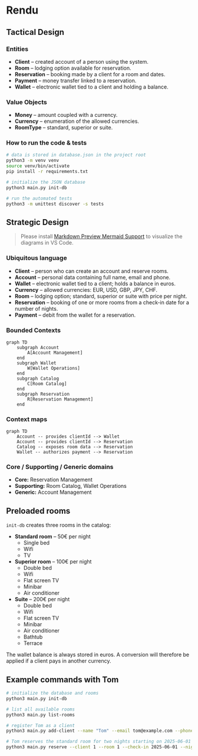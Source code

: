 # Rendu

## Tactical Design

### Entities

* **Client** – created account of a person using the system.
* **Room** – lodging option available for reservation.
* **Reservation** – booking made by a client for a room and dates.
* **Payment** – money transfer linked to a reservation.
* **Wallet** – electronic wallet tied to a client and holding a balance.

### Value Objects

* **Money** – amount coupled with a currency.
* **Currency** – enumeration of the allowed currencies.
* **RoomType** – standard, superior or suite.

### How to run the code & tests

```bash
# data is stored in database.json in the project root
python3 -m venv venv
source venv/bin/activate
pip install -r requirements.txt

# initialize the JSON database
python3 main.py init-db

# run the automated tests
python3 -m unittest discover -s tests
```

## Strategic Design

> Please install [Markdown Preview Mermaid Support](https://marketplace.visualstudio.com/items?itemName=bierner.markdown-mermaid) to visualize the diagrams in VS Code.

### Ubiquitous language

* **Client** – person who can create an account and reserve rooms.
* **Account** – personal data containing full name, email and phone.
* **Wallet** – electronic wallet tied to a client; holds a balance in euros.
* **Currency** – allowed currencies: EUR, USD, GBP, JPY, CHF.
* **Room** – lodging option; standard, superior or suite with price per night.
* **Reservation** – booking of one or more rooms from a check-in date for a number of nights.
* **Payment** – debit from the wallet for a reservation.

### Bounded Contexts

```mermaid
graph TD
    subgraph Account
        A[Account Management]
    end
    subgraph Wallet
        W[Wallet Operations]
    end
    subgraph Catalog
        C[Room Catalog]
    end
    subgraph Reservation
        R[Reservation Management]
    end
```

### Context maps

```mermaid
graph TD
    Account -- provides clientId --> Wallet
    Account -- provides clientId --> Reservation
    Catalog -- exposes room data --> Reservation
    Wallet -- authorizes payment --> Reservation
```

### Core / Supporting / Generic domains

* **Core:** Reservation Management
* **Supporting:** Room Catalog, Wallet Operations
* **Generic:** Account Management

## Preloaded rooms

`init-db` creates three rooms in the catalog:

* **Standard room** – 50€ per night
  * Single bed
  * Wifi
  * TV
* **Superior room** – 100€ per night
  * Double bed
  * Wifi
  * Flat screen TV
  * Minibar
  * Air conditioner
* **Suite** – 200€ per night
  * Double bed
  * Wifi
  * Flat screen TV
  * Minibar
  * Air conditioner
  * Bathtub
  * Terrace

The wallet balance is always stored in euros. A conversion will therefore be applied if a client pays in another currency.

## Example commands with Tom

```bash
# initialize the database and rooms
python3 main.py init-db

# list all available rooms
python3 main.py list-rooms

# register Tom as a client
python3 main.py add-client --name "Tom" --email tom@example.com --phone 0600000000

# Tom reserves the standard room for two nights starting on 2025-06-01
python3 main.py reserve --client 1 --room 1 --check-in 2025-06-01 --nights 2 --total 100
```
